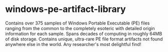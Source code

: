 # windows-pe-artifact-library
Contains over 375 samples of Windows Portable Executable (PE) files ranging from the common to the completely esoteric with detailed origin information for each sample.  Spans decades of computing in roughly 64MB of disk storage.  Contains unique, ultra-rare PE file format artifacts not found anywhere else in the world.  Any researcher's most delightful find!
